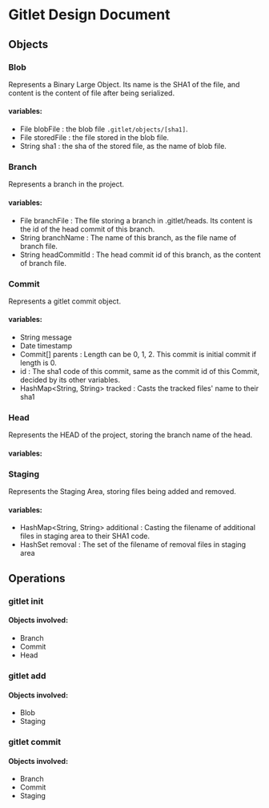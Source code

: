 # Gitlet Design Document

## Objects

### Blob

Represents a Binary Large Object. Its name is the SHA1 of the file, and content is the content of file after being serialized.

#### variables:
- File blobFile : the blob file `.gitlet/objects/[sha1]`.
- File storedFile : the file stored in the blob file.
- String sha1 : the sha of the stored file, as the name of blob file.

### Branch

Represents a branch in the project.

#### variables:
- File branchFile : The file storing a branch in .gitlet/heads. Its content is the id of the head commit of this branch.
- String branchName : The name of this branch, as the file name of branch file.
- String headCommitId : The head commit id of this branch, as the content of branch file.

### Commit

Represents a gitlet commit object.

#### variables:
- String message
- Date timestamp
- Commit[] parents : Length can be 0, 1, 2. This commit is initial commit if length is 0.
- id : The sha1 code of this commit, same as the commit id of this Commit, decided by its other variables.
- HashMap<String, String> tracked : Casts the tracked files' name to their sha1

### Head

Represents the HEAD of the project, storing the branch name of the head.

#### variables:

### Staging

Represents the Staging Area, storing files being added and removed.

#### variables:
- HashMap<String, String> additional : Casting the filename of additional files in staging area to their SHA1 code.
- HashSet<String> removal : The set of the filename of removal files in staging area

## Operations

### gitlet init

#### Objects involved:
- Branch
- Commit
- Head

### gitlet add

#### Objects involved:
- Blob
- Staging

### gitlet commit

#### Objects involved:
- Branch
- Commit
- Staging